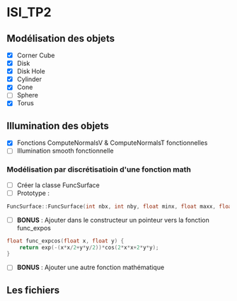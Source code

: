 # ISI_TP2

## Modélisation des objets 

- [x] Corner Cube
- [x] Disk
- [x] Disk Hole
- [x] Cylinder
- [x] Cone
- [ ] Sphere
- [x] Torus

## Illumination des objets

- [x] Fonctions ComputeNormalsV & ComputeNormalsT fonctionnelles
- [ ] Illumination smooth fonctionnelle

### Modélisation par discrétisatioin d'une fonction math

- [ ] Créer la classe FuncSurface
- [ ] Prototype : 

```c++
FuncSurface::FuncSurface(int nbx, int nby, float minx, float maxx, float miny, float maxy);
```

- [ ] **BONUS** : Ajouter dans le constructeur un pointeur vers la fonction func_expos

```c++
float func_expcos(float x, float y) {
    return exp(-(x*x/2+y*y/2))*cos(2*x*x+2*y*y);
}
```

- [ ] **BONUS** : Ajouter une autre fonction mathématique

## Les fichiers